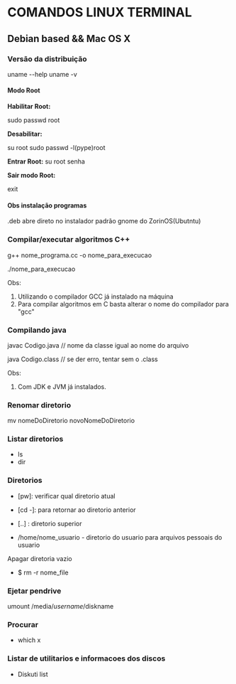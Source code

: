 # COMANDOS LINUX TERMINAL 
## Debian based && Mac OS X

### Versão da distribuição

uname --help
uname -v
    
#### Modo Root

__Habilitar Root:__

sudo passwd root

__Desabilitar:__

su root 
sudo passwd -l(pype)root

__Entrar Root:__
su root
senha

__Sair modo Root:__

exit

#### Obs instalação programas

.deb abre direto no instalador padrão gnome do ZorinOS(Ubutntu)

### Compilar/executar algoritmos C++

g++ nome_programa.cc -o nome_para_execucao

./nome_para_execucao

Obs: 
1. Utilizando o compilador GCC já instalado na máquina
2. Para compilar algoritmos em C basta alterar o nome do compilador para "gcc"
 
### Compilando java

javac Codigo.java    // nome da classe igual ao nome do arquivo

java Codigo.class  // se der erro, tentar sem o .class

Obs:
1. Com JDK e JVM já instalados.

### Renomar diretorio

mv nomeDoDiretorio novoNomeDoDiretorio

### Listar diretorios
* ls 
* dir 


### Diretorios

* [pw]: verificar qual diretorio atual 
* [cd -]: para retornar ao diretorio anterior
* [..] : diretorio superior

* /home/nome_usuario - diretorio do usuario para arquivos pessoais do usuario
 
Apagar diretoria vazio
* $ rm -r nome_file 

### Ejetar pendrive

umount /media/$username/$diskname

### Procurar 
* which x 

### Listar de utilitarios e informacoes dos discos
* Diskuti list

